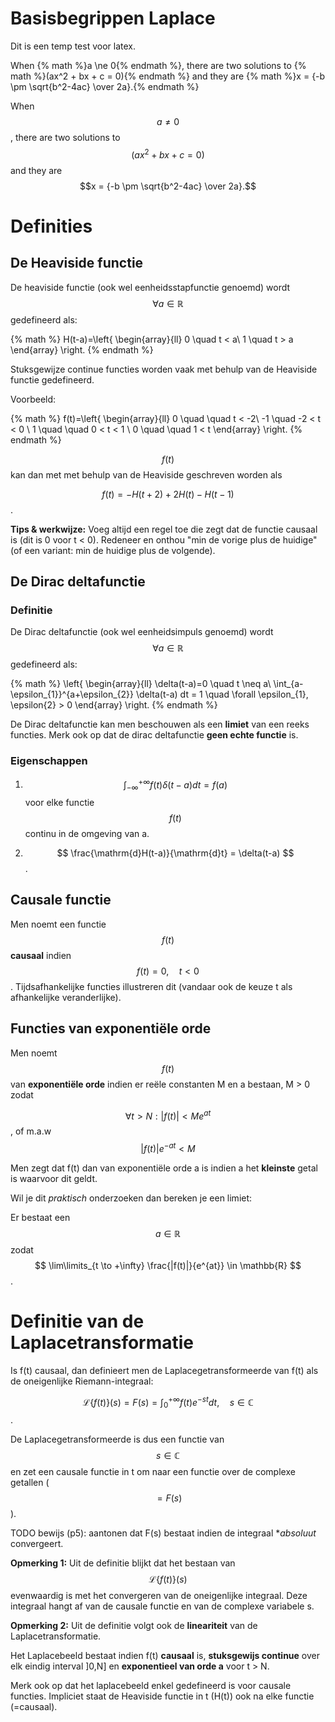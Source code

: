 # Basisbegrippen Laplace

Dit is een temp test voor latex.

When {% math %}a \ne 0{% endmath %}, there are two solutions to {% math %}(ax^2 + bx + c = 0){% endmath %} and they are {% math %}x = {-b \pm \sqrt{b^2-4ac} \over 2a}.{% endmath %}


When $$a \ne 0$$, there are two solutions to $$(ax^2 + bx + c = 0)$$ and they are $$x = {-b \pm \sqrt{b^2-4ac} \over 2a}.$$



# Definities 

## De Heaviside functie

De heaviside functie (ook wel eenheidsstapfunctie genoemd) wordt $$ \forall a \in \mathbb{R} $$ gedefineerd als:

{% math %}
    H(t-a)=\left\{
                \begin{array}{ll}
                  0 \quad t < a\\
                  1 \quad t > a 
                \end{array}
              \right.
{% endmath %}

Stuksgewijze continue functies worden vaak met behulp van de Heaviside functie gedefineerd. 

Voorbeeld:

{% math %}
    f(t)=\left\{
                \begin{array}{ll}
                  0  \quad \quad t < -2\\
                  -1 \quad -2 < t < 0 \\
                  1  \quad \quad 0 < t < 1 \\
                  0  \quad \quad 1 < t
                \end{array}
              \right.
{% endmath %}

$$ f(t) $$ kan dan met met behulp van de Heaviside geschreven worden als 

$$ f(t) = -H(t+2) +2H(t)-H(t-1) $$.

**Tips & werkwijze:** Voeg altijd een regel toe die zegt dat de functie causaal is (dit is 0 voor t < 0). Redeneer en onthou "min de vorige plus de huidige" (of een variant: min de huidige plus de volgende).


## De Dirac deltafunctie

### Definitie

De Dirac deltafunctie (ook wel eenheidsimpuls genoemd) wordt $$ \forall a \in \mathbb{R} $$ gedefineerd als:

{% math %}
\left\{
                \begin{array}{ll}
                  \delta(t-a)=0 \quad t \neq a\\
                  \int_{a-\epsilon_{1}}^{a+\epsilon_{2}} \delta(t-a) dt = 1 \quad \forall \epsilon_{1}, \epsilon{2} > 0 
                \end{array}
              \right.
{% endmath %}

De Dirac deltafunctie kan men beschouwen als een **limiet** van een reeks functies. Merk ook op dat de dirac deltafunctie **geen echte functie** is. 

### Eigenschappen

1. $$ \int_{-\infty}^{+\infty} f(t)\delta(t-a) dt = f(a) $$ voor elke functie $$ f(t) $$ continu in de omgeving van a.

2. $$ \frac{\mathrm{d}H(t-a)}{\mathrm{d}t} = \delta(t-a) $$.


## Causale functie

Men noemt een functie $$ f(t) $$ **causaal** indien $$ f(t) = 0,\quad t < 0 $$. Tijdsafhankelijke functies illustreren dit (vandaar ook de keuze t als afhankelijke veranderlijke). 

## Functies van exponentiële orde

Men noemt $$ f(t) $$ van **exponentiële orde** indien er reële constanten M en a bestaan, M > 0 zodat 


$$ \forall t > N : |f(t)| < M e^{at} $$, of m.a.w $$ |f(t)|e^{-at} < M $$

Men zegt dat f(t) dan van exponentiële orde a is indien a het **kleinste** getal is waarvoor dit geldt. 

Wil je dit _praktisch_ onderzoeken dan bereken je een limiet:

Er bestaat een $$ a \in \mathbb{R} $$ zodat $$ \lim\limits_{t \to +\infty} \frac{|f(t)|}{e^{at}} \in \mathbb{R} $$. 


# Definitie van de Laplacetransformatie


Is f(t) causaal, dan definieert men de Laplacegetransformeerde van f(t) als de oneigenlijke Riemann-integraal:

$$ \mathscr{L}\{f(t)\}(s) = F(s) = \int_0^{+\infty} f(t)e^{-st} dt , \quad s \in \mathbb{C} $$.

De Laplacegetransformeerde is dus een functie van $$ s \in \mathbb{C} $$ en zet een causale functie in t om naar een functie over de complexe getallen ( $$ = F(s) $$).


TODO bewijs (p5): aantonen dat F(s) bestaat indien de integraal **absoluut* convergeert.


**Opmerking 1:** Uit de definitie blijkt dat het bestaan van $$ \mathscr{L}\{f(t)\}(s) $$ evenwaardig is met het convergeren van de oneigenlijke integraal. Deze integraal hangt af van de causale functie en van de complexe variabele s.

**Opmerking 2:** Uit de definitie volgt ook de **lineariteit** van de Laplacetransformatie.

Het Laplacebeeld bestaat indien f(t) **causaal** is, **stuksgewijs continue** over elk eindig interval ]0,N] en **exponentieel van orde a** voor t > N. 

Merk ook op dat het laplacebeeld enkel gedefineerd is voor causale functies. Impliciet staat de Heaviside functie in t (H(t)) ook na elke functie (=causaal).



